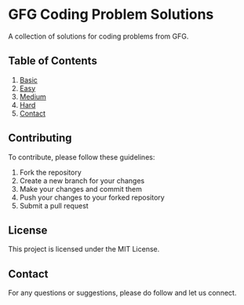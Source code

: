 # GFG Coding Problem Solutions

A collection of solutions for coding problems from GFG.

## Table of Contents
1. [Basic](#basic)
2. [Easy](#easy)
3. [Medium](#medium)
4. [Hard](#hard)
5. [Contact](#contact)


## Contributing
To contribute, please follow these guidelines:
1. Fork the repository
2. Create a new branch for your changes
3. Make your changes and commit them
4. Push your changes to your forked repository
5. Submit a pull request

## License
This project is licensed under the MIT License.

## Contact
For any questions or suggestions, please do follow and let us connect.
